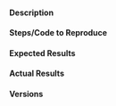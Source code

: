 <!-- Instructions For Filing a Bug: https://github.com/scikit-learn/scikit-learn/blob/master/CONTRIBUTING.md#filing-bugs -->

#### Description
<!-- Example: ValueError raised when fitting very high-frequency data -->

#### Steps/Code to Reproduce
<!--
Example:
```python
from pyramid.arima import auto_arima

model = auto_arima(your_data, stepwise=True)
```
-->

#### Expected Results
<!-- Example: No error is thrown. Please paste or describe the expected results.-->

#### Actual Results
<!-- Please paste or specifically describe the actual output or traceback. -->

#### Versions
<!--
Please run the following snippet and paste the output below.
import platform; print(platform.platform())
import sys; print("Python", sys.version)
import pyramid; print("Pyramid", pyramid.__version__)
import numpy; print("NumPy", numpy.__version__)
import scipy; print("SciPy", scipy.__version__)
import sklearn; print("Scikit-Learn", sklearn.__version__)
import statsmodels; print("Statsmodels", statsmodels.__version__)
-->


<!-- PLEASE do not be a lazy issue-filer! Include all the above information to make the maintainer's life easier -->
<!-- Thanks for contributing! -->
